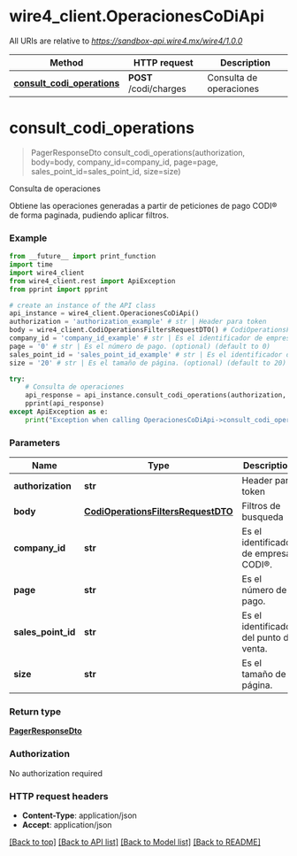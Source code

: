 # wire4_client.OperacionesCoDiApi

All URIs are relative to *https://sandbox-api.wire4.mx/wire4/1.0.0*

Method | HTTP request | Description
------------- | ------------- | -------------
[**consult_codi_operations**](OperacionesCoDiApi.md#consult_codi_operations) | **POST** /codi/charges | Consulta de operaciones

# **consult_codi_operations**
> PagerResponseDto consult_codi_operations(authorization, body=body, company_id=company_id, page=page, sales_point_id=sales_point_id, size=size)

Consulta de operaciones

Obtiene las operaciones generadas a partir de peticiones de pago CODI® de forma paginada, pudiendo aplicar filtros.

### Example
```python
from __future__ import print_function
import time
import wire4_client
from wire4_client.rest import ApiException
from pprint import pprint

# create an instance of the API class
api_instance = wire4_client.OperacionesCoDiApi()
authorization = 'authorization_example' # str | Header para token
body = wire4_client.CodiOperationsFiltersRequestDTO() # CodiOperationsFiltersRequestDTO | Filtros de busqueda (optional)
company_id = 'company_id_example' # str | Es el identificador de empresa CODI®. (optional)
page = '0' # str | Es el número de pago. (optional) (default to 0)
sales_point_id = 'sales_point_id_example' # str | Es el identificador del punto de venta. (optional)
size = '20' # str | Es el tamaño de página. (optional) (default to 20)

try:
    # Consulta de operaciones
    api_response = api_instance.consult_codi_operations(authorization, body=body, company_id=company_id, page=page, sales_point_id=sales_point_id, size=size)
    pprint(api_response)
except ApiException as e:
    print("Exception when calling OperacionesCoDiApi->consult_codi_operations: %s\n" % e)
```

### Parameters

Name | Type | Description  | Notes
------------- | ------------- | ------------- | -------------
 **authorization** | **str**| Header para token | 
 **body** | [**CodiOperationsFiltersRequestDTO**](CodiOperationsFiltersRequestDTO.md)| Filtros de busqueda | [optional] 
 **company_id** | **str**| Es el identificador de empresa CODI®. | [optional] 
 **page** | **str**| Es el número de pago. | [optional] [default to 0]
 **sales_point_id** | **str**| Es el identificador del punto de venta. | [optional] 
 **size** | **str**| Es el tamaño de página. | [optional] [default to 20]

### Return type

[**PagerResponseDto**](PagerResponseDto.md)

### Authorization

No authorization required

### HTTP request headers

 - **Content-Type**: application/json
 - **Accept**: application/json

[[Back to top]](#) [[Back to API list]](../README.md#documentation-for-api-endpoints) [[Back to Model list]](../README.md#documentation-for-models) [[Back to README]](../README.md)

